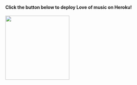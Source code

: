 
<h4>Click the button below to deploy Love of music on Heroku!</h4>    
<a href="https://dashboard.heroku.com/new?template=https://github.com/kassim752/Love-of-music"><img src="https://img.shields.io/badge/Deploy%20To%20Heroku-blueviolet?style=for-the-badge&logo=heroku" width="200"/></a>
